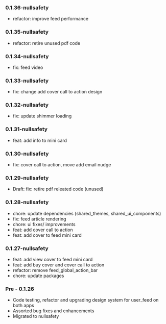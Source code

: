 ### 0.1.36-nullsafety

- refactor: improve feed performance

### 0.1.35-nullsafety

- refactor: retire unused pdf code

### 0.1.34-nullsafety

- fix: feed video

### 0.1.33-nullsafety

- fix: change add cover call to action design
### 0.1.32-nullsafety

- fix: update shimmer loading

### 0.1.31-nullsafety

- feat: add info to mini card

### 0.1.30-nullsafety

- fix: cover call to action, move add email nudge

### 0.1.29-nullsafety

- Draft: fix: retire pdf releated code (unused) 

### 0.1.28-nullsafety

- chore: update dependencies (shared_themes, shared_ui_components)
- fix: feed article rendering
- chore: ui fixes/ improvements
- feat: add cover call to action
- feat: add cover to feed mini card

### 0.1.27-nullsafety

- feat: add view cover to feed mini card
- feat: add buy cover and cover call to action
- refactor: remove feed_global_action_bar 
- chore: update packages

### Pre - 0.1.26 

- Code testing, refactor and upgrading design system for user_feed on both apps
- Assorted bug fixes and enhancements
- Migrated to nullsafety
